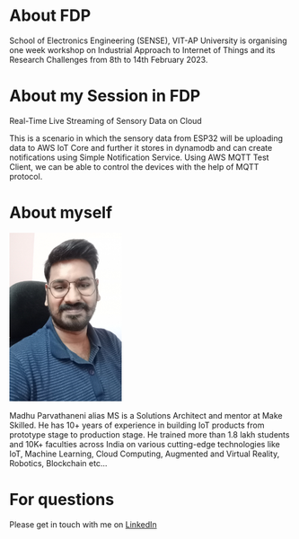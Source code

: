 # About FDP
School of Electronics Engineering (SENSE), VIT-AP University is organising one week workshop on Industrial Approach to Internet of Things and its Research Challenges from 8th to 14th February 2023.

# About my Session in FDP
Real-Time Live Streaming of Sensory Data on Cloud

This is a scenario in which the sensory data from ESP32 will be uploading data to AWS IoT Core and further it stores in dynamodb and can create notifications using Simple Notification Service. Using AWS MQTT Test Client, we can be able to control the devices with the help of MQTT protocol.

# About myself
<img src="https://raw.githubusercontent.com/madblocksgit/ETAI-2021---VSSUT-11th-aug-iot-session/main/maddy.jpg" height="300" width="200" />

Madhu Parvathaneni alias MS is a Solutions Architect and mentor at Make Skilled. He has 10+ years of experience in building IoT products from prototype stage to production stage. He trained more than 1.8 lakh students and 10K+ faculties across India on various cutting-edge technologies like IoT, Machine Learning, Cloud Computing, Augmented and Virtual Reality, Robotics, Blockchain etc...

# For questions
Please get in touch with me on <a href="https://linkedin.com/in/MadhuPIoT"> LinkedIn </a>



